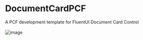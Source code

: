 # DocumentCardPCF
A PCF development template for FluentUI Document Card Control
<br/><br/>
![image](https://user-images.githubusercontent.com/13801775/202110113-3b0c6cf7-2ce5-4fa6-bebc-60b02e2f976a.png)
